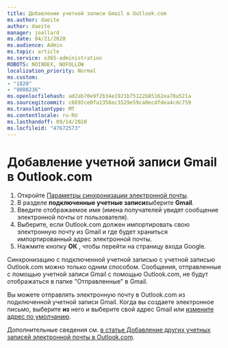 ```yaml
---
title: Добавление учетной записи Gmail в Outlook.com
ms.author: daeite
author: daeite
manager: joallard
ms.date: 04/21/2020
ms.audience: Admin
ms.topic: article
ms.service: o365-administration
ROBOTS: NOINDEX, NOFOLLOW
localization_priority: Normal
ms.custom:
- "1820"
- "9000236"
ms.openlocfilehash: ad2ab70e9f2b34e1921b75122b85162ea70a521a
ms.sourcegitcommit: c6692ce0fa1358ec3529e59ca0ecdfdea4cdc759
ms.translationtype: MT
ms.contentlocale: ru-RU
ms.lasthandoff: 09/14/2020
ms.locfileid: "47672573"
---
```

# <a name="add-your-gmail-account-to-outlookcom"></a>Добавление учетной записи Gmail в Outlook.com

1. Откройте [Параметры синхронизации электронной почты](https://go.microsoft.com/fwlink/?linkid=875264).
2. В разделе **подключенные учетные записи**выберите **Gmail**.
3. Введите отображаемое имя (имена получателей увидят сообщение электронной почты от пользователя).
4. Выберите, если Outlook.com должен импортировать свою электронную почту из Gmail и где будет храниться импортированный адрес электронной почты.
5. Нажмите кнопку **ОК** , чтобы перейти на страницу входа Google.

Синхронизацию с подключенной учетной записью с учетной записью Outlook.com можно только одним способом. Сообщения, отправленные с помощью учетной записи Gmail с помощью Outlook.com, не будут отображаться в папке "Отправленные" в Gmail.

Вы можете отправлять электронную почту в Outlook.com из подключенной учетной записи Gmail. Когда вы создаете электронное письмо, выберите **из** него и выберите свой адрес Gmail или [измените адрес по умолчанию](https://go.microsoft.com/fwlink/?linkid=875264).

Дополнительные сведения см. [в статье Добавление других учетных записей электронной почты в Outlook.com](https://support.office.com/article/c5224df4-5885-4e79-91ba-523aa743f0ba?wt.mc_id=Office_Outlook_com_Alchemy).